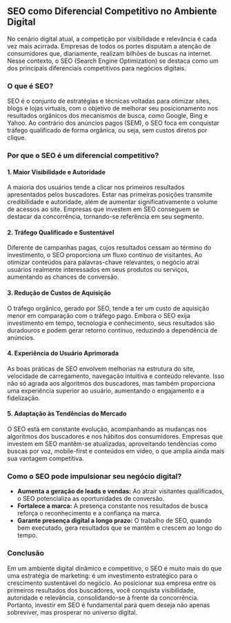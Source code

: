 ## SEO como Diferencial Competitivo no Ambiente Digital

No cenário digital atual, a competição por visibilidade e relevância é cada vez mais acirrada. Empresas de todos os portes disputam a atenção de consumidores que, diariamente, realizam bilhões de buscas na internet. Nesse contexto, o SEO (Search Engine Optimization) se destaca como um dos principais diferenciais competitivos para negócios digitais.

### O que é SEO?

SEO é o conjunto de estratégias e técnicas voltadas para otimizar sites, blogs e lojas virtuais, com o objetivo de melhorar seu posicionamento nos resultados orgânicos dos mecanismos de busca, como Google, Bing e Yahoo. Ao contrário dos anúncios pagos (SEM), o SEO foca em conquistar tráfego qualificado de forma orgânica, ou seja, sem custos diretos por clique.

### Por que o SEO é um diferencial competitivo?

#### 1. **Maior Visibilidade e Autoridade**

A maioria dos usuários tende a clicar nos primeiros resultados apresentados pelos buscadores. Estar nas primeiras posições transmite credibilidade e autoridade, além de aumentar significativamente o volume de acessos ao site. Empresas que investem em SEO conseguem se destacar da concorrência, tornando-se referência em seu segmento.

#### 2. **Tráfego Qualificado e Sustentável**

Diferente de campanhas pagas, cujos resultados cessam ao término do investimento, o SEO proporciona um fluxo contínuo de visitantes. Ao otimizar conteúdos para palavras-chave relevantes, o negócio atrai usuários realmente interessados em seus produtos ou serviços, aumentando as chances de conversão.

#### 3. **Redução de Custos de Aquisição**

O tráfego orgânico, gerado por SEO, tende a ter um custo de aquisição menor em comparação com o tráfego pago. Embora o SEO exija investimento em tempo, tecnologia e conhecimento, seus resultados são duradouros e podem gerar retorno contínuo, reduzindo a dependência de anúncios.

#### 4. **Experiência do Usuário Aprimorada**

As boas práticas de SEO envolvem melhorias na estrutura do site, velocidade de carregamento, navegação intuitiva e conteúdo relevante. Isso não só agrada aos algoritmos dos buscadores, mas também proporciona uma experiência superior ao usuário, aumentando o engajamento e a fidelização.

#### 5. **Adaptação às Tendências do Mercado**

O SEO está em constante evolução, acompanhando as mudanças nos algoritmos dos buscadores e nos hábitos dos consumidores. Empresas que investem em SEO mantêm-se atualizadas, aproveitando tendências como buscas por voz, mobile-first e conteúdos em vídeo, o que amplia ainda mais sua vantagem competitiva.

### Como o SEO pode impulsionar seu negócio digital?

- **Aumenta a geração de leads e vendas:** Ao atrair visitantes qualificados, o SEO potencializa as oportunidades de conversão.
- **Fortalece a marca:** A presença constante nos resultados de busca reforça o reconhecimento e a confiança na marca.
- **Garante presença digital a longo prazo:** O trabalho de SEO, quando bem executado, gera resultados que se mantêm e crescem ao longo do tempo.

### Conclusão

Em um ambiente digital dinâmico e competitivo, o SEO é muito mais do que uma estratégia de marketing: é um investimento estratégico para o crescimento sustentável do negócio. Ao posicionar sua empresa entre os primeiros resultados dos buscadores, você conquista visibilidade, autoridade e relevância, consolidando-se à frente da concorrência. Portanto, investir em SEO é fundamental para quem deseja não apenas sobreviver, mas prosperar no universo digital.